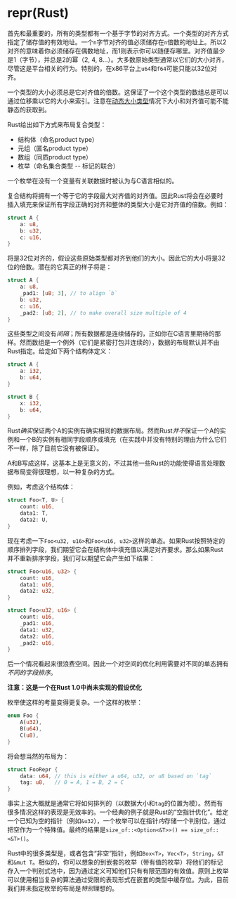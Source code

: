 # repr(Rust)

首先和最重要的，所有的类型都有一个基于字节的对齐方式。一个类型的对齐方式指定了储存值的有效地址。一个`n`字节对齐的值必须储存在`n`倍数的地址上。所以2对齐的意味着你必须储存在偶数地址，而1则表示你可以随便存哪里。对齐值最少是1（字节），并总是2的幂（2, 4, 8...）。大多数原始类型通常以它们的大小对齐，尽管这是平台相关的行为。特别的，在x86平台上`u64`和`f64`可能只能以32位对齐。

一个类型的大小必须总是它对齐值的倍数。这保证了一个这个类型的数组总是可以通过位移乘以它的大小来索引。注意在[动态大小类型](https://doc.rust-lang.org/nightly/adv-book/exotic-sizes.html#dynamically-sized-types-(dsts))情况下大小和对齐值可能不能静态的获取到。

Rust给出如下方式来布局复合类型：

* 结构体（命名product type）
* 元组（匿名product type）
* 数组（同质product type）
* 枚举（命名集合类型 -- 标记的联合）

一个枚举在没有一个变量有关联数据时被认为与C语言相似的。

复合结构将拥有一个等于它的字段最大对齐值的对齐值。因此Rust将会在必要时插入填充来保证所有字段正确的对齐和整体的类型大小是它对齐值的倍数。例如：

```rust
struct A {
    a: u8,
    b: u32,
    c: u16,
}
```

将是32位对齐的，假设这些原始类型都对齐到他们的大小。因此它的大小将是32位的倍数。潜在的它真正的样子将是：

```rust
struct A {
    a: u8,
    _pad1: [u8; 3], // to align `b`
    b: u32,
    c: u16,
    _pad2: [u8; 2], // to make overall size multiple of 4
}
```

这些类型之间没有*间隔*；所有数据都是连续储存的，正如你在C语言里期待的那样。然而数组是一个例外（它们是紧密打包并连续的），数据的布局默认并不由Rust指定。给定如下两个结构体定义：

```rust
struct A {
    a: i32,
    b: u64,
}

struct B {
    x: i32,
    b: u64,
}
```

Rust*确实*保证两个A的实例有确实相同的数据布局。然而Rust*并不*保证一个A的实例和一个B的实例有相同字段顺序或填充（在实践中并没有特别的理由为什么它们不一样，除了目前它没有被保证）。

A和B写成这样，这基本上是无意义的，不过其他一些Rust的功能使得语言处理数据布局变得很理想，以一种复杂的方式。

例如，考虑这个结构体：

```rust
struct Foo<T, U> {
    count: u16,
    data1: T,
    data2: U,
}
```

现在考虑一下`Foo<u32, u16>`和`Foo<u16, u32>`这样的单态。如果Rust按照特定的顺序排列字段，我们期望它会在结构体中填充值以满足对齐要求。那么如果Rust并不重新排序字段，我们可以期望它会产生如下结果：

```rust
struct Foo<u16, u32> {
    count: u16,
    data1: u16,
    data2: u32,
}

struct Foo<u32, u16> {
    count: u16,
    _pad1: u16,
    data1: u32,
    data2: u16,
    _pad2: u16,
}
```

后一个情况看起来很浪费空间。因此一个对空间的优化利用需要对不同的单态拥有*不同的字段排序*。

**注意：这是一个在Rust 1.0中尚未实现的假设优化**

枚举使这样的考量变得更复杂。一个这样的枚举：

```rust
enum Foo {
    A(u32),
    B(u64),
    C(u8),
}
```

将会想当然的布局为：

```rust
struct FooRepr {
    data: u64, // this is either a u64, u32, or u8 based on `tag`
    tag: u8,   // 0 = A, 1 = B, 2 = C
}
```

事实上这大概就是通常它将如何排列的（以数据大小和`tag`的位置为模）。然而有很多情况这样的表现是无效率的。一个经典的例子就是Rust的“空指针优化”。给定一个已知为空的指针（例如`&u32`），一个枚举可以在指针*内*存储一个判别位，通过把空作为一个特殊值。最终的结果是`size_of::<Option<&T>>() == size_of::<&T>()`。

Rust中的很多类型是，或者包含“非空”指针，例如`Box<T>`，`Vec<T>`，`String`，`&T`和`&mut T`。相似的，你可以想象的到嵌套的枚举（带有值的枚举）将他们的标记存入一个判别式池中，因为通过定义可知他们只有有限范围的有效值。原则上枚举可以使用相当复杂的算法通过受限的表现形式在嵌套的类型中缓存位。为此，目前我们并未指定枚举的布局是*特别*理想的。
